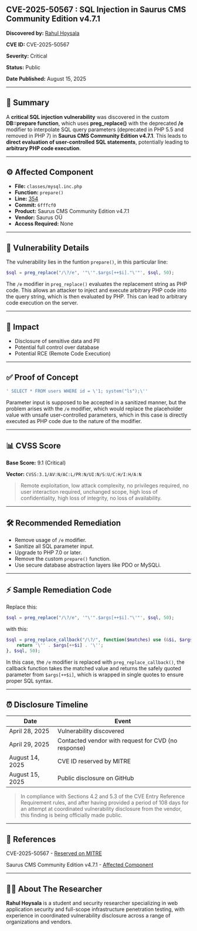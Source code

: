 ## CVE-2025-50567 : SQL Injection in Saurus CMS Community Edition v4.7.1

**Discovered by:** [Rahul Hoysala](https://www.linkedin.com/in/rahul-hoysala/)

**CVE ID:** CVE-2025-50567

**Severity:** Critical

**Status:** Public

**Date Published:** August 15, 2025

---

## 📝 Summary

A **critical SQL injection vulnerability** was discovered in the custom **DB::prepare function**, which uses **preg_replace()** with the deprecated **/e** modifier to interpolate SQL query parameters (deprecated in PHP 5.5 and removed in PHP 7) in **Saurus CMS Community Edition v4.7.1**. This leads to **direct evaluation of user-controlled SQL statements**, potentially leading to **arbitrary PHP code execution**. 

---

## ⚙️ Affected Component

- **File:** `classes/mysql.inc.php`
- **Function:** `prepare()`
- **Line:** [354](https://github.com/sauruscms/Saurus-CMS-Community-Edition/blob/master/classes/mysql.inc.php#L354)
- **Commit:** `6fffcf0`
- **Product:** Saurus CMS Community Edition v4.7.1
- **Vendor:** Saurus OÜ
- **Access Required:** None

---

## 📜 Vulnerability Details

The vulnerability lies in the funtion `prepare()`, in this particular line:
```php
$sql = preg_replace("/\?/e", '"\'".$args[++$i]."\'"', $sql, 50);
```
The `/e` modifier in `preg_replace()` evaluates the replacement string as PHP code. This allows an attacker to inject and execute arbitrary PHP code into the query string, which is then evaluated by PHP. This can lead to arbitrary code execution on the server. 

---

## 🎯 Impact

- Disclosure of sensitive data and PII
- Potential full control over database
- Potential RCE (Remote Code Execution)

---

## ✅ Proof of Concept

```php
' SELECT * FROM users WHERE id = \'1; system("ls");\''
```
Parameter input is supposed to be accepted in a sanitized manner, but the problem arises with the `/e` modifier, which would replace the placeholder value with unsafe user-controlled parameters, which in this case is directly executed as PHP code due to the nature of the modifier.

---

## 📊 CVSS Score

**Base Score:** 9.1 (Critical) 

**Vector:** `CVSS:3.1/AV:N/AC:L/PR:N/UI:N/S:U/C:H/I:H/A:N`

> Remote exploitation, low attack complexity, no privileges required, no user interaction required, unchanged scope, high loss of confidentiality, high loss of integrity, no loss of availability.

---

## 🛠️ Recommended Remediation

- Remove usage of `/e` modifier.
- Sanitize all SQL parameter input.
- Upgrade to PHP 7.0 or later.
- Remove the custom `prepare()` function.
- Use secure database abstraction layers like PDO or MySQLi.

---

## ⚡ Sample Remediation Code

Replace this:
```php
$sql = preg_replace("/\?/e", '"\'".$args[++$i]."\'"', $sql, 50);
```
with this:
```php
$sql = preg_replace_callback("/\?/", function($matches) use (&$i, $args) {
    return '\'' . $args[++$i] . '\'';
}, $sql, 50);
```
In this case, the `/e` modifier is replaced with `preg_replace_callback()`, the callback function takes the matched value and returns the safely quoted parameter from `$args[++$i]`, which is wrapped in single quotes to ensure proper SQL syntax.

---

## ⏰ Disclosure Timeline

| Date | Event |
|--------|---------|
| April 28, 2025 | Vulnerability discovered |
| April 29, 2025 | Contacted vendor with request for CVD (no response) |
| August 14, 2025 | CVE ID reserved by MITRE |
| August 15, 2025 | Public disclosure on GitHub|

> In compliance with Sections 4.2 and 5.3 of the CVE Entry Reference Requirement rules, and after having provided a period of 108 days for an attempt at coordinated vulnerability disclosure from the vendor, this finding is being officially made public.

---

## 🔗 References

CVE-2025-50567 - [Reserved on MITRE](https://www.cve.org/CVERecord?id=CVE-2025-50567)

Saurus CMS Community Edition v4.7.1 - [Affected Component](https://github.com/sauruscms/Saurus-CMS-Community-Edition/blob/master/classes/mysql.inc.php)

---

## 👨‍💻 About The Researcher

**Rahul Hoysala** is a student and security researcher specializing in web application security and full-scope infrastructure penetration testing, with experience in coordinated vulnerability disclosure across a range of organizations and vendors.  
